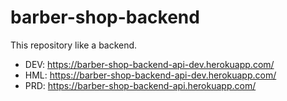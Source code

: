 # barber-shop-backend
This repository like a backend.

 - DEV: https://barber-shop-backend-api-dev.herokuapp.com/
 - HML: https://barber-shop-backend-api-dev.herokuapp.com/
 - PRD: https://barber-shop-backend-api.herokuapp.com/
